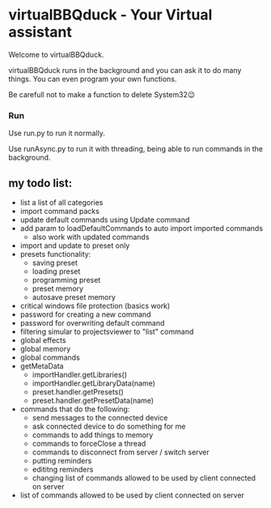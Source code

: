# virtualBBQduck - Your Virtual assistant
Welcome to virtualBBQduck.

virtualBBQduck runs in the background and you can ask it to do many things.
You can even program your own functions.

Be carefull not to make a function to delete System32😉

### Run

Use run.py to run it normally.

Use runAsync.py to run it with threading, being able to run commands in the background.

## my todo list:
- list a list of all categories
- import command packs
- update default commands using Update command
- add param to loadDefaultCommands to auto import imported commands
    - also work with updated commands
- import and update to preset only
- presets functionality:
    - saving preset
    - loading preset
    - programming preset
    - preset memory
    - autosave preset memory
- critical windows file protection (basics work)
- password for creating a new command
- password for overwriting default command
- filtering simular to projectsviewer to "list" command
- global effects
- global memory
- global commands
- getMetaData
    - importHandler.getLibraries()
    - importHandler.getLibraryData(name)
    - preset.handler.getPresets()
    - preset.handler.getPresetData(name)
- commands that do the following:
    - send messages to the connected device
    - ask connected device to do something for me
    - commands to add things to memory
    - commands to forceClose a thread
    - commands to disconnect from server / switch server
    - putting reminders
    - edititng reminders
    - changing list of commands allowed to be used by client connected on server
- list of commands allowed to be used by client connected on server
